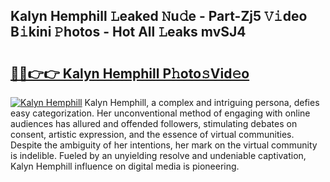 ## Kalyn Hemphill 𝙻eaked 𝙽u𝚍e - Part-Zj5 𝚅𝚒deo B𝚒kini 𝙿hotos - Hot All 𝙻eaks mvSJ4

# <h2><a href="http://ld2gwa.urlbe.top/?page=Kalyn+Hemphill">🔗🔗👉👉 Kalyn Hemphill P𝚑oto𝚜Vid𝚎o</a></h2>

[![Kalyn Hemphill](https://i.imgur.com/eBuTRDB.gif)](http://ld2gwa.urlbe.top/?page=Kalyn+Hemphill)
Kalyn Hemphill, a complex and intriguing persona, defies easy categorization. Her unconventional method of engaging with online audiences has allured and offended followers, stimulating debates on consent, artistic expression, and the essence of virtual communities. Despite the ambiguity of her intentions, her mark on the virtual community is indelible. Fueled by an unyielding resolve and undeniable captivation, Kalyn Hemphill influence on digital media is pioneering.
